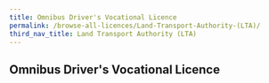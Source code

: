 ```yaml
---
title: Omnibus Driver's Vocational Licence
permalink: /browse-all-licences/Land-Transport-Authority-(LTA)/
third_nav_title: Land Transport Authority (LTA)
---
```

## Omnibus Driver's Vocational Licence
